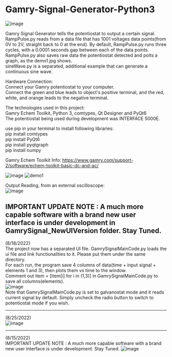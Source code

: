 # Gamry-Signal-Generator-Python3
![image](https://user-images.githubusercontent.com/50966363/177796983-56907dad-51e0-4ef4-b0f8-3a599150b8f7.png)

Gamry Signal Generator tells the potentiostat to output a certain signal. RampPulse.py reads from a data file that has 1001 voltages data points(from 0V to 2V, straight back to 0 at the end). By default, RampPulse.py runs three cycles, with a 0.0001 seconds gap between each of the data points. RampPulse.py also saves raw data the potentiostat detected and polts a graph, as the demo1.jpg shows.\
sineWave.py is a separated, additional example that can generate a continuous sine wave.

Hardware Connection:\
Connect your Gamry potentiostat to your computer.\
Connect the green and blue leads to object's positive terminal, and the red, white, and orange leads to the negative terminal.

The technologies used in this project:\
Gamry Echem Toolkit, Python 3, comtypes, Qt Designer and PyQt6\
The potentiostat being used during development was INTERFACE 5000E.

use pip in your terminal to install following libraries:\
pip install comtypes\
pip install PyQt6\
pip install pyqtgraph\
pip install numpy

Gamry Echem Toolkit Info:
https://www.gamry.com/support-2/software/echem-toolkit-basic-dc-and-ac/

![image](https://user-images.githubusercontent.com/50966363/179066874-048def82-3ab9-4b86-bb12-220c99280118.png)
![demo1](https://user-images.githubusercontent.com/50966363/177796481-0845cb86-bb3e-44d8-9c39-c82020d270a4.jpg)


Output Reading, from an external oscilloscope:\
![image](https://user-images.githubusercontent.com/50966363/177848081-875f893b-4d66-4358-8d7f-26bdc7fc9ee3.png)

IMPORTANT UPDATE NOTE :
A much more capable software with a brand new user interface is under development in GamrySignal_NewUIVersion folder. Stay Tuned.
---
(8/18/2022)\
The project now has a separated UI file. GamrySignalMainCode.py loads the ui file and link functionalities to it. Please put them under the same directory.\
For each run, the program save 4 columns of data(time + input signal + elements 1 and 3), then plots them vs time to the window.\
Comment out item = [item[i] for i in (1,3)] in GamrySignalMainCode.py to save all columns(elements).\
![image](https://user-images.githubusercontent.com/50966363/185494321-f042c8d9-eeef-4738-8043-bb86a30c8281.png)\
Note that GamrySignalMainCode.py is set to galvanostat mode and it reads current signal by default. Simply uncheck the radio button to switch to potentiostat mode if you wish.

---
(8/25/2022)\
![image](https://user-images.githubusercontent.com/50966363/186770612-df430720-f23c-4029-974a-f62c6ee9f712.png)

---
(8/15/2022)\
IMPORTANT UPDATE NOTE :
A much more capable software with a brand new user interface is under development. Stay Tuned.
![image](https://user-images.githubusercontent.com/50966363/184974577-ea0c0098-b655-493e-be38-58d4c315b21f.png)

